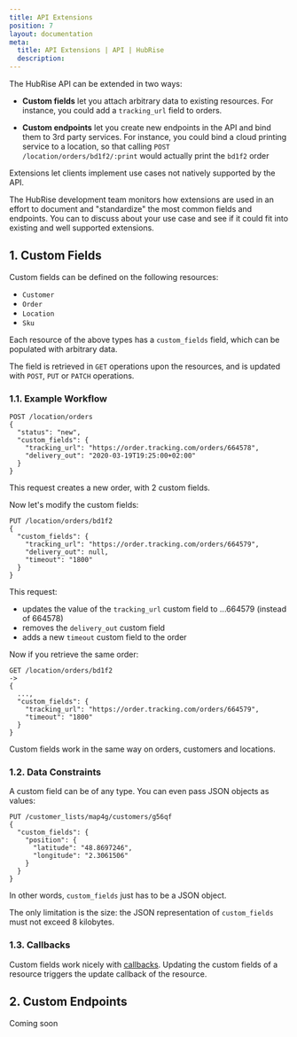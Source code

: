 ```yaml
---
title: API Extensions
position: 7
layout: documentation
meta:
  title: API Extensions | API | HubRise
  description:
---
```


The HubRise API can be extended in two ways:

- **Custom fields** let you attach arbitrary data to existing resources. For instance, you could add a `tracking_url` field to orders.

- **Custom endpoints** let you create new endpoints in the API and bind them to 3rd party services. For instance, you could bind a cloud printing service to a location, so that calling `POST /location/orders/bd1f2/:print` would actually print the `bd1f2` order

Extensions let clients implement use cases not natively supported by the API.

The HubRise development team monitors how extensions are used in an effort to document and "standardize" the most common fields and endpoints. You can <ContactFormToggle text="contact us" /> to discuss about your use case and see if it could fit into existing and well supported extensions.

## 1. Custom Fields

Custom fields can be defined on the following resources:

- `Customer`
- `Order`
- `Location`
- `Sku`

Each resource of the above types has a `custom_fields` field, which can be populated with arbitrary data.

The field is retrieved in `GET` operations upon the resources, and is updated with `POST`, `PUT` or `PATCH` operations.

### 1.1. Example Workflow

```http
POST /location/orders
{
  "status": "new",
  "custom_fields": {
    "tracking_url": "https://order.tracking.com/orders/664578",
    "delivery_out": "2020-03-19T19:25:00+02:00"
  }
}
```

This request creates a new order, with 2 custom fields.

Now let's modify the custom fields:

```http
PUT /location/orders/bd1f2
{
  "custom_fields": {
    "tracking_url": "https://order.tracking.com/orders/664579",
    "delivery_out": null,
    "timeout": "1800"
  }
}
```

This request:

- updates the value of the `tracking_url` custom field to ...664579 (instead of 664578)
- removes the `delivery_out` custom field
- adds a new `timeout` custom field to the order

Now if you retrieve the same order:

```http
GET /location/orders/bd1f2
->
{
  ...,
  "custom_fields": {
    "tracking_url": "https://order.tracking.com/orders/664579",
    "timeout": "1800"
  }
}
```

Custom fields work in the same way on orders, customers and locations.

### 1.2. Data Constraints

A custom field can be of any type. You can even pass JSON objects as values:

```http
PUT /customer_lists/map4g/customers/g56qf
{
  "custom_fields": {
    "position": {
      "latitude": "48.8697246",
      "longitude": "2.3061506"
    }
  }
}
```

In other words, `custom_fields` just has to be a JSON object.

The only limitation is the size: the JSON representation of `custom_fields` must not exceed 8 kilobytes.

### 1.3. Callbacks

Custom fields work nicely with [callbacks](/developers/api/callbacks). Updating the custom fields of a resource triggers the update callback of the resource.

## 2. Custom Endpoints

Coming soon
